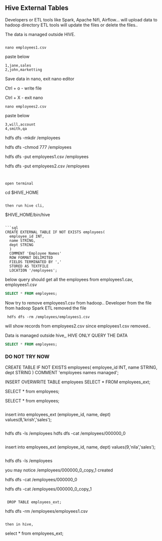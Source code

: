 ## Hive External Tables

Developers or ETL tools like Spark, Apache Nifi, Airflow... will upload data to hadoop directory
ETL tools will update the files or delete the files..

The data is managed outside HIVE.

```

nano employees1.csv
```
paste below

```
1,jane,sales
2,john,marketting
```

Save data in nano, exit nano editor

Ctrl + o  - write file

Ctrl + X - exit nano

```
nano employees2.csv
```

paste below

```
3,will,account
4,smith,qa
```

hdfs dfs -mkdir /employees

hdfs dfs -chmod 777 /employees

hdfs dfs -put employees1.csv /employees


hdfs dfs -put employees2.csv /employees

```

 
open terminal 

```
cd $HIVE_HOME
```

then run hive cli,

```
$HIVE_HOME/bin/hive
```

```sql
CREATE EXTERNAL TABLE IF NOT EXISTS employees(
  employee_id INT, 
  name STRING, 
  dept STRING
  )
  COMMENT 'Employee Names'
  ROW FORMAT DELIMITED
  FIELDS TERMINATED BY ','
  STORED AS TEXTFILE
  LOCATION '/employees';
```

below query should get all the employees from employees1.cav, employees1.csv

```sql
SELECT * FROM employees;
```


Now try to remove employees1.csv from hadoop.. Developer from the file from hadoop
Spark ETL removed the file


```
 hdfs dfs -rm /employees/employees1.csv
```

will show records from employees2.csv since employees1.csv removed..

Data is managed outside hive,, HIVE ONLY QUERY THE DATA

```sql
SELECT * FROM employees;
```


### DO NOT TRY NOW

CREATE TABLE IF NOT EXISTS employees(
  employee_id INT, 
  name STRING, 
  dept STRING
  )
  COMMENT 'employees names managed';

INSERT OVERWRITE TABLE employees SELECT * FROM employees_ext;

SELECT * from employees; 



SELECT * from employees;   

```

```
 insert into employees_ext (employee_id, name, dept) values(8,'krish','sales');
```

```
 hdfs dfs -ls /employees
  hdfs dfs -cat /employees/000000_0

```

```
insert into employees_ext (employee_id, name, dept) values(9,'nila','sales');

```

```
hdfs dfs -ls /employees

you may notice /employees/000000_0_copy_1 created 

hdfs dfs -cat /employees/000000_0

hdfs dfs -cat /employees/000000_0_copy_1
```

 DROP TABLE employees_ext;

```
 hdfs dfs -rm /employees/employees1.csv
```

then in hive, 

```
select * from employees_ext;
```